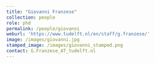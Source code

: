```yaml
---
title: "Giovanni Franzese"
collection: people
role: phd
permalink: /people/giovanni
weburl: 'https://www.tudelft.nl/en/staff/g.franzese/'
image: /images/giovanni.jpg
stamped_image: /images/giovanni_stamped.png
contact: G.Franzese_AT_tudelft.nl
---
```


